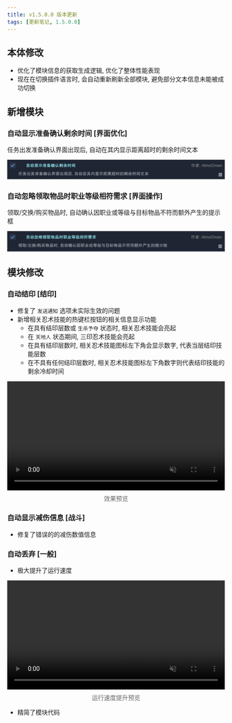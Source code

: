 ```yaml
---
title: v1.5.0.0 版本更新
tags: [更新笔记, 1.5.0.0]
---
```


## 本体修改

- 优化了模块信息的获取生成逻辑, 优化了整体性能表现
- 现在在切换插件语言时, 会自动重新刷新全部模块, 避免部分文本信息未能被成功切换

## 新增模块

### 自动显示准备确认剩余时间 [界面优化]

任务出发准备确认界面出现后, 自动在其内显示距离超时的剩余时间文本

![AutoDisplayDutyReadyLeftTime](/assets/Changelog/1.5.0.0/AutoDisplayDutyReadyLeftTime.png)

### 自动忽略领取物品时职业等级相符需求 [界面操作]

领取/交换/购买物品时, 自动确认因职业或等级与目标物品不符而额外产生的提示框

![AutoClaimItemIgnoringMismatchJobAndLevel](/assets/Changelog/1.5.0.0/AutoClaimItemIgnoringMismatchJobAndLevel.png)

## 模块修改

### 自动结印 [结印]

- 修复了 `发送通知` 选项未实际生效的问题
- 新增相关忍术技能的热键栏按钮的相关信息显示功能
    - 在具有结印层数或 `生杀予夺` 状态时, 相关忍术技能会亮起
    - 在 `天地人` 状态期间, 三印忍术技能会亮起
    - 在具有结印层数时, 相关忍术技能图标左下角会显示数字, 代表当层结印技能层数
    - 在不具有任何结印层数时, 相关忍术技能图标左下角数字则代表结印技能的剩余冷却时间

<video autoplay loop muted playsinline style="width: 100%; max-width: 600px; display: block; margin: auto;">
    <source src="/assets/Changelog/1.5.0.0/AutoTenChiJin-HotbarPreview.mp4" type="video/mp4">
</video>
<p style="text-align: center; color: #666; margin-top: 0.5rem;">效果预览</p>

### 自动显示减伤信息 [战斗]

- 修复了错误的的减伤数值信息

### 自动丢弃 [一般]

- 极大提升了运行速度

<video autoplay loop muted playsinline style="width: 100%; max-width: 600px; display: block; margin: auto;">
    <source src="/assets/Changelog/1.5.0.0/AutoDiscard-Preview.mp4" type="video/mp4">
</video>
<p style="text-align: center; color: #666; margin-top: 0.5rem;">运行速度提升预览</p>

- 精简了模块代码